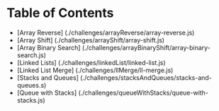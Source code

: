 # Table of Contents
* [Array Reverse] (./challenges/arrayReverse/array-reverse.js)
* [Array Shift] (./challenges/arrayShift/array-shift.js)
* [Array Binary Search] (./challenges/arrayBinaryShift/array-binary-search.js)
* [Linked Lists] (./challenges/linkedList/linked-list.js)
* [Linked List Merge] (./challenges/llMerge/ll-merge.js)
* [Stacks and Queues] (./challenges/stacksAndQueues/stacks-and-queues.s)
* [Queue with Stacks] (./challenges/queueWithStacks/queue-with-stacks.js)


